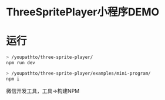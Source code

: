 # ThreeSpritePlayer小程序DEMO

# 运行

```sh
> /youpathto/three-sprite-player/
npm run dev

> /youpathto/three-sprite-player/examples/mini-program/
npm i
```

微信开发工具，工具->构建NPM
